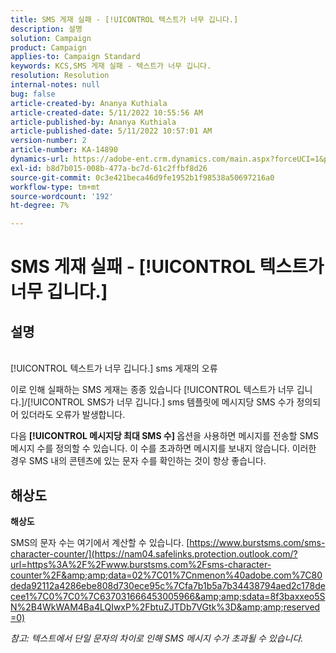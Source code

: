 ```yaml
---
title: SMS 게재 실패 - [!UICONTROL 텍스트가 너무 깁니다.]
description: 설명
solution: Campaign
product: Campaign
applies-to: Campaign Standard
keywords: KCS,SMS 게재 실패 - 텍스트가 너무 깁니다.
resolution: Resolution
internal-notes: null
bug: false
article-created-by: Ananya Kuthiala
article-created-date: 5/11/2022 10:55:56 AM
article-published-by: Ananya Kuthiala
article-published-date: 5/11/2022 10:57:01 AM
version-number: 2
article-number: KA-14890
dynamics-url: https://adobe-ent.crm.dynamics.com/main.aspx?forceUCI=1&pagetype=entityrecord&etn=knowledgearticle&id=3ff419ea-18d1-ec11-a7b5-0022480a8e40
exl-id: b8d7b015-008b-477a-bc7d-61c2ffbf8d26
source-git-commit: 0c3e421beca46d9fe1952b1f98538a50697216a0
workflow-type: tm+mt
source-wordcount: '192'
ht-degree: 7%

---
```


# SMS 게재 실패 - [!UICONTROL 텍스트가 너무 깁니다.]

## 설명

<br>[!UICONTROL 텍스트가 너무 깁니다.] sms 게재의 오류

이로 인해 실패하는 SMS 게재는 종종 있습니다 [!UICONTROL 텍스트가 너무 깁니다.]/[!UICONTROL SMS가 너무 깁니다.] sms 템플릿에 메시지당 SMS 수가 정의되어 있더라도 오류가 발생합니다.

다음 <b>[!UICONTROL 메시지당 최대 SMS 수] </b>옵션을 사용하면 메시지를 전송할 SMS 메시지 수를 정의할 수 있습니다. 이 수를 초과하면 메시지를 보내지 않습니다. 이러한 경우 SMS 내의 콘텐츠에 있는 문자 수를 확인하는 것이 항상 좋습니다.

## 해상도

<b>해상도</b>

SMS의 문자 수는 여기에서 계산할 수 있습니다. [https://www.burstsms.com/sms-character-counter/](https://nam04.safelinks.protection.outlook.com/?url=https%3A%2F%2Fwww.burstsms.com%2Fsms-character-counter%2F&amp;amp;data=02%7C01%7Cnmenon%40adobe.com%7C80deda92112a4286ebe808d730ece95c%7Cfa7b1b5a7b34438794aed2c178decee1%7C0%7C0%7C637031666453005966&amp;amp;sdata=8f3baxxeo5SN%2B4WkWAM4Ba4LQIwxP%2FbtuZJTDb7VGtk%3D&amp;amp;reserved=0)


*참고: 텍스트에서 단일 문자의 차이로 인해 SMS 메시지 수가 초과될 수 있습니다.*
